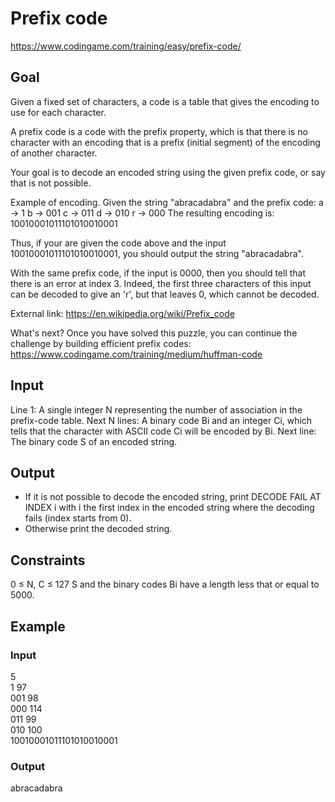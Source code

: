 # Prefix code
https://www.codingame.com/training/easy/prefix-code/

## Goal
Given a fixed set of characters, a code is a table that gives the encoding to use for each character.

A prefix code is a code with the prefix property, which is that there is no character with an encoding that is a prefix (initial segment) of the encoding of another character.


Your goal is to decode an encoded string using the given prefix code, or say that is not possible.

Example of encoding.
Given the string "abracadabra" and the prefix code:
a -> 1
b -> 001
c -> 011
d -> 010
r -> 000
The resulting encoding is: 10010001011101010010001

Thus, if your are given the code above and the input 10010001011101010010001, you should output the string "abracadabra".

With the same prefix code, if the input is 0000, then you should tell that there is an error at index 3. Indeed, the first three characters of this input can be decoded to give an 'r', but that leaves 0, which cannot be decoded.


External link:
https://en.wikipedia.org/wiki/Prefix_code


What's next?
Once you have solved this puzzle, you can continue the challenge by building efficient prefix codes:
https://www.codingame.com/training/medium/huffman-code

## Input
Line 1: A single integer N representing the number of association in the prefix-code table.
Next N lines: A binary code Bi and an integer Ci, which tells that the character with ASCII code Ci will be encoded by Bi.
Next line: The binary code S of an encoded string.

## Output
- If it is not possible to decode the encoded string, print DECODE FAIL AT INDEX i with i the first index in the encoded string where the decoding fails (index starts from 0).
- Otherwise print the decoded string.

## Constraints
0 ≤ N, C ≤ 127
S and the binary codes Bi have a length less that or equal to 5000.

## Example
### Input
5 <br> 
1 97 <br>
001 98 <br>
000 114 <br>
011 99 <br>
010 100 <br>
10010001011101010010001

### Output
abracadabra
